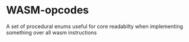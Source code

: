 # WASM-opcodes
A set of procedural enums useful for core readabilty when implementing something over all wasm instructions
